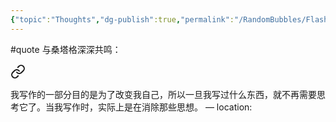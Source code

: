 ```yaml
---
{"topic":"Thoughts","dg-publish":true,"permalink":"/RandomBubbles/FlashThoughts/2025-10-01/","dgPassFrontmatter":true,"noteIcon":""}
---
```


#quote 与桑塔格深深共鸣：
<div class="transclusion internal-embed is-loaded"><a class="markdown-embed-link" href="/BookNotes/我幻想着粉碎现有的一切：苏珊•桑塔格访谈录/#ref-64491" aria-label="Open link"><svg xmlns="http://www.w3.org/2000/svg" width="24" height="24" viewBox="0 0 24 24" fill="none" stroke="currentColor" stroke-width="2" stroke-linecap="round" stroke-linejoin="round" class="svg-icon lucide-link"><path d="M10 13a5 5 0 0 0 7.54.54l3-3a5 5 0 0 0-7.07-7.07l-1.72 1.71"></path><path d="M14 11a5 5 0 0 0-7.54-.54l-3 3a5 5 0 0 0 7.07 7.07l1.71-1.71"></path></svg></a><div class="markdown-embed">



我写作的一部分目的是为了改变我自己，所以一旦我写过什么东西，就不再需要思考它了。当我写作时，实际上是在消除那些思想。 — location: []() 

</div></div>
